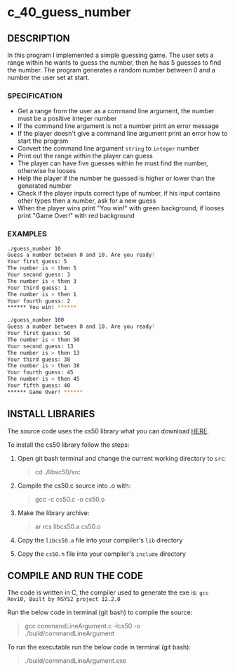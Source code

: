 # c_40_guess_number

## DESCRIPTION

In this program I implemented a simple guessing game. The user sets a range within he wants to guess the number, then he has 5 guesses to find the number. The program generates a random number between 0 and a number the user set at start.

### SPECIFICATION

- Get a range from the user as a command line argument, the number must be a positive integer number
- If the command line argument is not a number print an error message
- If the player doesn't give a command line argument print an error how to start the program
- Convert the command line argument `string` to `integer` number
- Print out the range within the player can guess
- The player can have five guesses within he must find the number, otherwise he looses
- Help the player if the number he guessed is higher or lower than the generated number
- Check if the player inputs correct type of number, if his input contains other types then a number, ask for a new guess
- When the player wins print "You win!" with green background, if looses print "Game Over!" with red background

### EXAMPLES

```bash
./guess_number 10
Guess a number between 0 and 10. Are you ready?
Your first guess: 5
The number is < then 5
Your second guess: 3
The number is < then 3
Your third guess: 1
The number is > then 1
Your fourth guess: 2
****** You win! ******

./guess_number 100
Guess a number between 0 and 10. Are you ready?
Your first guess: 50
The number is < then 50
Your second guess: 13
The number is > then 13
Your third guess: 38
The number is > then 38
Your fourth guess: 45
The number is < then 45
Your fifth guess: 40
****** Game Over! ******
```

## INSTALL LIBRARIES

The source code uses the cs50 library what you can download [HERE](https://github.com/cs50/libcs50).

To install the cs50 library follow the steps:

1. Open git bash terminal and change the current working directory to `src`:  
   > cd ./libsc50/src

2. Compile the cs50.c source into .o with:
   > gcc -c cs50.c -o cs50.o

3. Make the library archive:  
   > ar rcs libcs50.a cs50.o

4. Copy the `libcs50.a` file into your compiler's `lib` directory

5. Copy the `cs50.h` file into your compiler's `include` directory

## COMPILE AND RUN THE CODE

The code is written in C, the compiler used to generate the exe is: `gcc Rev10, Built by MSYS2 project 12.2.0`

Run the below code in terminal (git bash) to compile the source:

> gcc commandLineArgument.c -lcs50 -o ./build/commandLineArgument

To run the executable run the below code in terminal (git bash):

> ./build/commandLineArgument.exe
